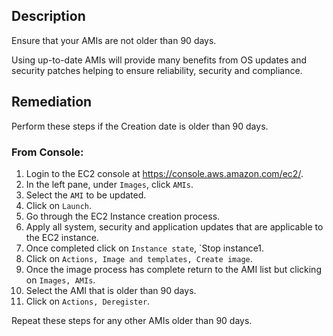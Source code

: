 ## Description

Ensure that your AMIs are not older than 90 days.

Using up-to-date AMIs will provide many benefits from OS updates and security patches helping to ensure reliability, security and compliance.

## Remediation

Perform these steps if the Creation date is older than 90 days.

### From Console:

1. Login to the EC2 console at https://console.aws.amazon.com/ec2/.
2. In the left pane, under `Images`, click `AMIs`.
3. Select the `AMI` to be updated.
4. Click on `Launch`.
5. Go through the EC2 Instance creation process.
6. Apply all system, security and application updates that are applicable to the EC2 instance.
7. Once completed click on `Instance state`, `Stop instance1.
8. Click on `Actions, Image and templates, Create image`.
9. Once the image process has complete return to the AMI list but clicking on `Images, AMIs`.
10. Select the AMI that is older than 90 days.
11. Click on `Actions, Deregister`.

Repeat these steps for any other AMIs older than 90 days.
